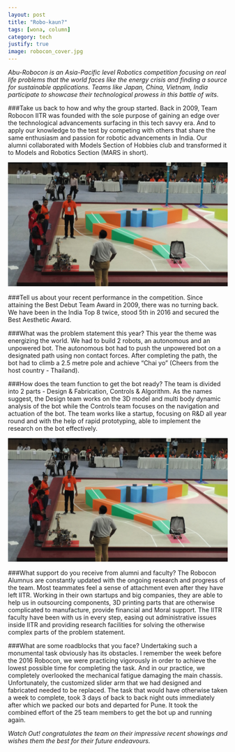 ```yaml
---
layout: post
title: "Robo-kaun?"
tags: [wona, column]
category: tech
justify: true
image: robocon_cover.jpg
---
```


_Abu-Robocon is an Asia-Pacific level Robotics competition focusing on real life problems that the world faces like the energy crisis and finding a source for sustainable applications. Teams like Japan, China, Vietnam, India participate to showcase their technological prowess in this battle of wits._

###Take us back to how and why the group started. 
Back in 2009, Team Robocon IITR was founded with the sole purpose of gaining an edge over the technological advancements surfacing in this tech savvy era. And to apply our knowledge to the test by competing with others that share the same enthusiasm and passion for robotic advancements in India. Our alumni collaborated with Models Section of Hobbies club and transformed it to Models and Robotics Section (MARS in short).

![Robocon](/images/posts/robocon_1.jpg)

###Tell us about your recent performance in the competition.
Since attaining the Best Debut Team Award in 2009, there was no turning back. We have been in the India Top 8 twice, stood 5th in 2016 and secured the Best Aesthetic Award. 

###What was the problem statement this year?
This year the theme was energizing the world. We had to build 2 robots, an autonomous and an unpowered bot. The autonomous bot had to push the unpowered bot on a designated path using non contact forces. After completing the path, the bot had to climb a 2.5 metre pole and achieve “Chai yo” (Cheers from the host country - Thailand).

###How does the team function to get the bot ready?
The team is divided into 2 parts - Design & Fabrication, Controls & Algorithm. As the names suggest, the Design team works on the 3D model and multi body dynamic analysis of the bot while the Controls team focuses on the navigation and actuation of the bot. The team works like a startup, focusing on R&D all year round and with the help of rapid prototyping, able to implement the research on the bot effectively.

![Team Robocon](/images/posts/robocon_1.jpg)

###What support do you receive from alumni and faculty? 
The Robocon Alumnus are constantly updated with the ongoing research and progress of the team. Most teammates feel a sense of attachment even after they have left IITR. Working in their own startups and big companies, they are able to help us in outsourcing components, 3D printing parts that are otherwise complicated to manufacture, provide financial and Moral support. The IITR faculty have been with us in every step, easing out administrative issues inside IITR and providing research facilities for solving the otherwise complex parts of the problem statement.

###What are some roadblocks that you face?
Undertaking such a monumental task obviously has its obstacles. I remember the week before the 2016 Robocon, we were practicing vigorously in order to achieve the lowest possible time for completing the task. And in our practice, we completely overlooked the mechanical fatigue damaging the main chassis. Unfortunately, the customized slider arm that we had designed and fabricated needed to be replaced. The task that would have otherwise taken a week to complete, took 3 days of back to back night outs immediately after which we packed our bots and departed for Pune. It took the combined effort of the 25 team members to get the bot up and running again.


_Watch Out! congratulates the team on their impressive recent showings and wishes them the best for their future endeavours._

